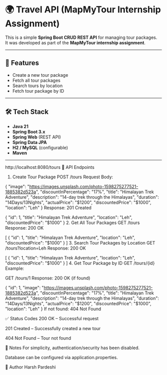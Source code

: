 # 🌍 Travel API (MapMyTour Internship Assignment)

This is a simple **Spring Boot CRUD REST API** for managing tour packages.  
It was developed as part of the **MapMyTour internship assignment**.  

---

## 🚀 Features
- Create a new tour package  
- Fetch all tour packages  
- Search tours by location  
- Fetch tour package by ID  

---

## 🛠️ Tech Stack
- **Java 21**  
- **Spring Boot 3.x**  
- **Spring Web** (REST API)  
- **Spring Data JPA**  
- **H2 / MySQL** (configurable)  
- **Maven**  

---



http://localhost:8080/tours
📡 API Endpoints
1. Create Tour Package
POST /tours
Request Body:


{
  "image": "https://images.unsplash.com/photo-1598275277521-1885382d523a",
  "discountInPercentage": "17%",
  "title": "Himalayan Trek Adventure",
  "description": "14-day trek through the Himalayas",
  "duration": "14Days/13Nights",
  "actualPrice": "$1200",
  "discountedPrice": "$1000",
  "location": "Leh"
}
Response: 201 Created

{
  "id": 1,
  "title": "Himalayan Trek Adventure",
  "location": "Leh",
  "discountedPrice": "$1000"
}
2. Get All Tour Packages
GET /tours
Response: 200 OK


[
  {
    "id": 1,
    "title": "Himalayan Trek Adventure",
    "location": "Leh",
    "discountedPrice": "$1000"
  }
]
3. Search Tour Packages by Location
GET /tours?location=Leh
Response: 200 OK


[
  {
    "id": 1,
    "title": "Himalayan Trek Adventure",
    "location": "Leh",
    "discountedPrice": "$1000"
  }
]
4. Get Tour Package by ID
GET /tours/{id}
Example:


GET /tours/1
Response: 200 OK (if found)


{
  "id": 1,
  "image": "https://images.unsplash.com/photo-1598275277521-1885382d523a",
  "discountInPercentage": "17%",
  "title": "Himalayan Trek Adventure",
  "description": "14-day trek through the Himalayas",
  "duration": "14Days/13Nights",
  "actualPrice": "$1200",
  "discountedPrice": "$1000",
  "location": "Leh"
}
If not found: 404 Not Found

✅ Status Codes
200 OK – Successful request

201 Created – Successfully created a new tour

404 Not Found – Tour not found

📌 Notes
For simplicity, authentication/security has been disabled.

Database can be configured via application.properties.

📧 Author
Harsh Pardeshi


